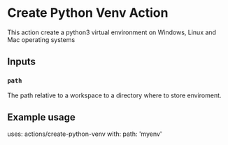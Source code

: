 # Create Python Venv Action

This action create a python3 virtual environment on Windows, Linux and Mac operating systems

## Inputs

### `path`

The path relative to a workspace to a directory where to store enviroment.

## Example usage

uses: actions/create-python-venv
with:
  path: 'myenv'
